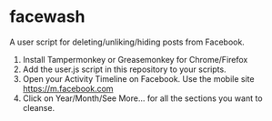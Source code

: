 # facewash
A user script for deleting/unliking/hiding posts from Facebook.

1. Install Tampermonkey or Greasemonkey for Chrome/Firefox
2. Add the user.js script in this repository to your scripts.
3. Open your Activity Timeline on Facebook. Use the mobile site https://m.facebook.com
4. Click on Year/Month/See More... for all the sections you want to cleanse.
